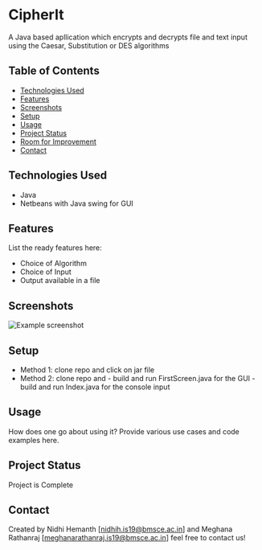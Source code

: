 # CipherIt
A Java based apllication which encrypts and decrypts file and text input using the Caesar, Substitution or DES algorithms

## Table of Contents
* [Technologies Used](#technologies-used)
* [Features](#features)
* [Screenshots](#screenshots)
* [Setup](#setup)
* [Usage](#usage)
* [Project Status](#project-status)
* [Room for Improvement](#room-for-improvement)
* [Contact](#contact)
<!-- * [License](#license) -->


## Technologies Used
- Java
- Netbeans with Java swing for GUI

## Features
List the ready features here:
- Choice of Algorithm
- Choice of Input
- Output available in a file


## Screenshots
![Example screenshot](./img/screenshot.png)
<!-- If you have screenshots you'd like to share, include them here. -->


## Setup
- Method 1: clone repo and click on jar file
- Method 2: clone repo and 
          - build and run FirstScreen.java for the GUI
          - build and run Index.java for the console input


## Usage
How does one go about using it?
Provide various use cases and code examples here.



## Project Status
Project is Complete


## Contact
Created by Nidhi Hemanth [nidhih.is19@bmsce.ac.in] and Meghana Rathanraj [meghanarathanraj.is19@bmsce.ac.in] feel free to contact us!

